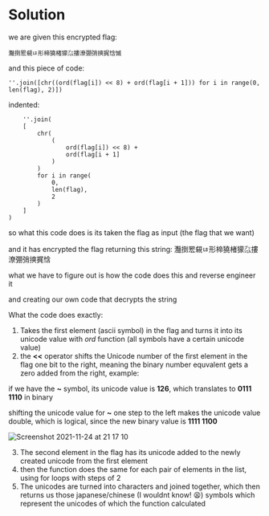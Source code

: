 # Solution

we are given this encrypted flag:

    灩捯䍔䙻ㄶ形楴獟楮獴㌴摟潦弸弰摤捤㤷慽
    
and this piece of code:

    ''.join([chr((ord(flag[i]) << 8) + ord(flag[i + 1])) for i in range(0, len(flag), 2)])
     
indented:
     
        ''.join(
        [
            chr(
                (
                    ord(flag[i]) << 8) +
                    ord(flag[i + 1]
                )
            )
            for i in range(
                0,
                len(flag),
                2
            )
        ]
    )

so what this code does is its taken the flag as input (the flag that we want)

and it has encrypted the flag returning this string: 灩捯䍔䙻ㄶ形楴獟楮獴㌴摟潦弸弰摤捤㤷

what we have to figure out is how the code does this and reverse engineer it

and creating our own code that decrypts the string

What the code does exactly:

1. Takes the first element (ascii symbol) in the flag and turns it into its unicode value with *ord* function (all symbols have a certain unicode value)
2. the **<<** operator shifts the Unicode number of the first element in the flag one bit to the right, meaning the binary number equvalent gets a zero added from the right, example:

if we have the **~** symbol, its unicode value is **126**, which translates to **0111 1110** in binary

shifting the unicode value for **~** one step to the left makes the unicode value double, which is logical, since the new binary value is **1111 1100**

![Screenshot 2021-11-24 at 21 17 10](https://user-images.githubusercontent.com/74051842/143307942-123edd2e-658c-4944-ac25-090286637618.png)

3. The second element in the flag has its unicode added to the newly created unicode from the first element
4. then the function does the same for each pair of elements in the list, using for loops with steps of 2
5. The unicodes are turned into characters and joined together, which then returns us those japanese/chinese (I wouldnt know! 😫) symbols which represent the unicodes of which the function calculated



